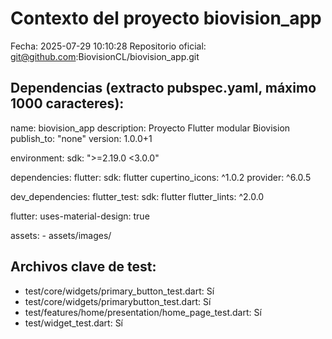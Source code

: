 # Contexto del proyecto biovision_app
Fecha: 2025-07-29 10:10:28
Repositorio oficial: git@github.com:BiovisionCL/biovision_app.git

## Dependencias (extracto pubspec.yaml, máximo 1000 caracteres):
name: biovision_app
description: Proyecto Flutter modular Biovision
publish_to: "none"
version: 1.0.0+1

environment:
  sdk: ">=2.19.0 <3.0.0"

dependencies:
  flutter:
    sdk: flutter
  cupertino_icons: ^1.0.2
  provider: ^6.0.5

dev_dependencies:
  flutter_test:
    sdk: flutter
  flutter_lints: ^2.0.0

flutter:
  uses-material-design: true

  assets:
    - assets/images/

## Archivos clave de test:
- test/core/widgets/primary_button_test.dart: Sí
- test/core/widgets/primarybutton_test.dart: Sí
- test/features/home/presentation/home_page_test.dart: Sí
- test/widget_test.dart: Sí
